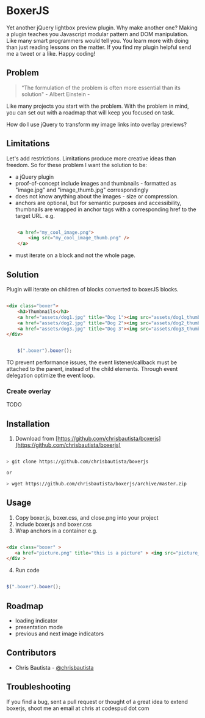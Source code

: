 BoxerJS
=======


Yet another jQuery lightbox preview plugin. Why make another one? Making a plugin teaches you Javascript modular pattern and DOM manipulation. Like many  smart programmers would tell you. You learn more with doing than just reading lessons on the matter. If you find my plugin helpful send me a tweet or a like.  Happy coding!



## Problem


>
> “The formulation of the problem is often more essential than its solution"
>                                                        - Albert Einstein
>                                                        - 


Like many projects you start with the problem. With the problem in mind, you can  set out with a roadmap that will keep you focused on task.

How do I use jQuery to transform my image links into overlay previews?


## Limitations


Let's add restrictions. Limitations produce more creative ideas than freedom. So for these problem I want the solution to be:

* a jQuery plugin
* proof-of-concept include images and thumbnails - formatted as "image.jpg" and "image_thumb.jpg" correspondingly
* does not know anything about the images - size or compression.
* anchors are optional, but for semantic purposes and accessibility, thumbnails are wrapped in anchor tags with a corresponding href to the target URL.
    e.g.

```html

    <a href="my_cool_image.png">
        <img src="my_cool_image_thumb.png" />
    </a>

```

* must iterate on a block and not the whole page. 



## Solution


Plugin will iterate on children of blocks converted to boxerJS blocks.  

```html

<div class="boxer">
    <h3>Thumbnails</h3>
    <a href="assets/dog1.jpg" title="Dog 1"><img src="assets/dog1_thumb.jpg" alt="dog 1"></a>
    <a href="assets/dog2.jpg" title="Dog 2"><img src="assets/dog2_thumb.jpg" alt="dog 2" data-pin-nopin="true"></a>
    <a href="assets/dog3.jpg" title="Dog 3"><img src="assets/dog3_thumb.jpg" alt="dog 3" data-pin-nopin="true"></a>
</div>

```


```javascript

    $(".boxer").boxer();

```


TO prevent performance issues, the event listener/callback must be attached to the parent, instead of the child elements. Through event delegation optimize the event loop.

### Create overlay

TODO

## Installation


1. Download from [https://github.com/chrisbautista/boxerjs](https://github.com/chrisbautista/boxerjs)

```bash

> git clone https://github.com/chrisbautista/boxerjs

or

> wget https://github.com/chrisbautista/boxerjs/archive/master.zip

```


## Usage


1. Copy boxer.js, boxer.css, and close.png into your project
2. Include boxer.js and boxer.css
3. Wrap anchors in a container e.g. 

```html

<div class="boxer" > 
   <a href="picture.png" title="this is a picture" > <img src="picture_thumb.jpg" /> </a>
</div >

```

4. Run code 

```javascript

$(".boxer").boxer();

```

## Roadmap

* loading indicator
* presentation mode
* previous and next image indicators

## Contributors

* Chris Bautista - [@chrisbautista](http://github.com/chrisbautista)

## Troubleshooting

If you find a bug, sent a pull request or thought of a great idea to extend  boxerjs, shoot me an email at chris at codespud dot com



